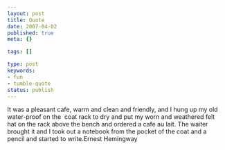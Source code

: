 ```yaml
---
layout: post
title: Quote
date: 2007-04-02
published: true
meta: {}

tags: []

type: post
keywords:
- fun
- tumble-quote
status: publish
---
```

<!-- blockquote  -->It was a pleasant cafe, warm and clean and friendly, and I hung up my old water-proof on the  coat rack to dry and put my worn and weathered felt hat on the rack above the bench and ordered a cafe au lait. The waiter brought it and I took out a notebook from the pocket of the coat and a pencil and started to write.<!-- endblockquote  -->Ernest Hemingway
